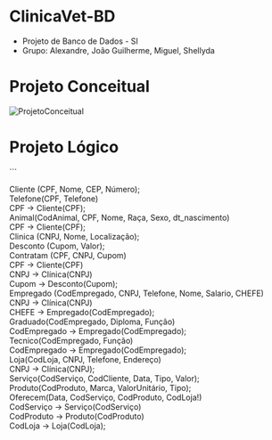 # ClinicaVet-BD

<ul>
  <li> Projeto de Banco de Dados - SI
  </li>
    <li> Grupo: Alexandre, João Guilherme, Miguel, Shellyda 
  </li>
</ul>

<h1> Projeto Conceitual </h1>

![ProjetoConceitual](https://user-images.githubusercontent.com/38386145/232138446-2244e21c-854c-4c8a-b073-7f3f7b4f476b.png)

<h1> Projeto Lógico </h1>
```
<br/>

Cliente (CPF, Nome, CEP, Número);<br/>
Telefone(CPF, Telefone)<br/>
        CPF -> Cliente(CPF);<br/>
Animal(CodAnimal, CPF, Nome, Raça, Sexo, dt_nascimento)<br/>
        CPF -> Cliente(CPF);<br/>
Clinica (CNPJ, Nome, Localização);<br/>
Desconto (Cupom, Valor);<br/>
Contratam (CPF, CNPJ, Cupom)<br/>
        CPF -> Cliente(CPF)<br/>
        CNPJ -> Clínica(CNPJ)<br/>
Cupom -> Desconto(Cupom);<br/>
Empregado (CodEmpregado, CNPJ, Telefone, Nome, Salario, CHEFE)<br/>
        CNPJ -> Clínica(CNPJ)<br/>
        CHEFE -> Empregado(CodEmpregado);<br/>
Graduado(CodEmpregado, Diploma, Função)<br/>
        CodEmpregado -> Empregado(CodEmpregado);<br/>
Tecnico(CodEmpregado, Função)<br/>
CodEmpregado -> Empregado(CodEmpregado);<br/>
Loja(CodLoja, CNPJ, Telefone, Endereço)<br/>
        CNPJ -> Clínica(CNPJ);<br/>
Serviço(CodServiço, CodCliente, Data, Tipo, Valor);<br/>
Produto(CodProduto, Marca, ValorUnitário, Tipo);<br/>
Oferecem(Data, CodServiço, CodProduto, CodLoja!)<br/>
        CodServiço -> Serviço(CodServiço)<br/>
        CodProduto -> Produto(CodProduto)<br/>
CodLoja -> Loja(CodLoja);<br/>
  ```
  
 
